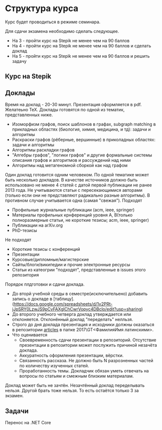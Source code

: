 # Структура курса

Курс будет проводиться в режиме семинара.

Для сдачи экзамена необходимо сделать следующее.
* На 3 - пройти курс на Stepik не менее чем на 90 баллов
* На 4 - пройти курс на Stepik не менее чем на 90 баллов и сделать доклад
* На 5 - пройти курс на Stepik не менее чем на 90 баллов и решить задачу

## Курс на Stepik


## Доклады
Время на доклад - 20-30 минут. Презентация оформляется в pdf. Желатеьно TeX.
Доклады готовятся по одной из тематик, представленных ниже.
* Изоморфизм графов, поиск шаблонов в графах, subgraph matching в прикладных областях (биология, химия, медицина, и тд): задачи и алгоритмы
* Раскраски графов (рёберные, вершинные) в приколадных областях: задачи и алгоритмы
* Алгоритмы раскладки графов
* "Алгебры графов", "логики графов" и другие формальные системы описания графов и алгоритмов и рассуждений над ними
* Алгоритмы над метагеномной сборкой как над графом

Один доклад готовится одним человеком. По одной тематике может быть несколько докладов.
В качестве источников должно быть использовано не менее 4 статей с датой первой публикации не ранее 2013 года. Не учитываются статьи с пересекающимися авторами (только если они не представляют радикально разные алгоритмы). В противном случае учитывается одна (самая "свежая"). 
Подходят
* Профильные журнальные публикации (acm, ieee, springer)
* Материалы профильных крнференций уровня A, B(только полноразмерные статьи, не короткие тезисы; acm, ieee, springer)
* Публикации на arXiv.org
* PhD-тезисы

Не подходят
* Короткие тезисы с конференций
* Презентации
* Курсовые/дипломные/магистерские
* Сайты/блоги/википедии и прочие электронные ресурсы
* Статьи из катеогрии "подходят", представленные в issues этого репозитория

Порядок плдготовки и сдачи доклада.
- До вторй учебной среды в семестре(исключительено) добавить запись о докладе в [таблицу].(https://docs.google.com/spreadsheets/d/1v2PRt-jJpSRY0LzwJS9pCvFAXglChCwrVopyc4DBclo/edit?usp=sharing) 
- До второго учебного четверга доклад утверждается или отклоняется. Отклонённый доклад "переделать" нелльзя.
- Строго до дня доклада презентация и исходники должны оказаться в репозитории [articles](https://github.com/YaccConstructor/articles) в папке 2017\GT\<ФамилияИмя латинскими>.
- Что оценивается
  - Своевременность сдачи презентации в репозиторий. Отсутствие презентации в репозитории может послужить причиной незачёта доклада.
  - Аккуратность оформления презентации, вёрстки.
  - Связанность рассказа. Не должно быть N разрозненных частей по количеству изученных статей.
  - Проработанность темы. Докладчик обязан уметь отвечать на вопросы по статьям и смежным близким материалам.

Доклад может быть не зачтён. Незачтённый доклад переделывать нельзя. Другой брать тоже нельзя. То есть остаётся только 3 за экзамен.

## Задачи
Перенос на .NET Core